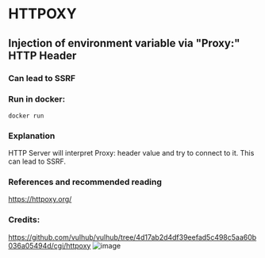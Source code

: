 # HTTPOXY
## Injection of environment variable via "Proxy:" HTTP Header
### Can lead to SSRF

### Run in docker:
```
docker run
```

### Explanation
HTTP Server will interpret Proxy: header value and try to connect to it. This can lead to SSRF.

### References and recommended reading
https://httpoxy.org/

### Credits:
https://github.com/vulhub/vulhub/tree/4d17ab2d4df39eefad5c498c5aa60b036a05494d/cgi/httpoxy
![image](https://user-images.githubusercontent.com/31791455/139532989-b9cbaa6e-6ab9-4b64-86ba-23f1153b2bc6.png)

